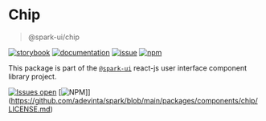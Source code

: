 # Chip
> @spark-ui/chip

[![storybook](https://img.shields.io/badge/storybook-black?logo=storybook)](https://sparkui.vercel.app/?path=/docs/components-chip--docs)
[![documentation](https://img.shields.io/badge/documentation-black?logo=googledocs)](https://sparkui-adv.vercel.app/docs/components/chip)
[![issue](https://img.shields.io/badge/report%20a%20bug-black?logo=openbugbounty&logoColor=red)](https://github.com/adevinta/spark/issues/new?&projects=4&template=bug-report.yml&assignees=&labels=Component,Component%3A%20chip)
[![npm](https://img.shields.io/npm/dt/%40spark-ui/chip?logo=npm&labelColor=black)](https://www.npmjs.com/package/@spark-ui/chip)



This package is part of the [`@spark-ui`](https://github.com/adevinta/spark) react-js user interface component library project.

[![Issues open](https://img.shields.io/github/issues-search/adevinta/spark?query=is%3Aopen%20label%3A%22Component%3A%20chip%22&logo=openbugbounty&logoColor=red&label=issues%20open&color=red)](https://github.com/adevinta/spark/issues?q=is%3Aopen+label%3Achip)
[![NPM](https://img.shields.io/npm/l/%40spark-ui%2Fchip)]](https://github.com/adevinta/spark/blob/main/packages/components/chip/LICENSE.md)
